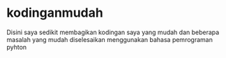 # kodinganmudah
Disini saya sedikit membagikan kodingan saya yang mudah dan beberapa masalah yang mudah diselesaikan menggunakan bahasa pemrograman pyhton
